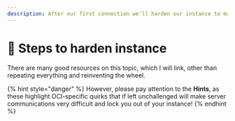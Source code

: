 ```yaml
---
description: After our first connection we'll harden our instance to make it more secure.
---
```


# 💎 Steps to harden instance

There are many good resources on this topic, which I will link, other than repeating everything and reinventing the wheel.&#x20;

{% hint style="danger" %}
However, please pay attention to the **Hints**, as these highlight OCI-specific quirks that if left unchallenged will make server communications very difficult and lock you out of your instance!
{% endhint %}
